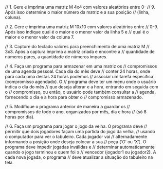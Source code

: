 // 1. Gere e imprima uma matriz M 4x4 com valores aleatórios entre 0-
// 9. Após isso determine o maior número da matriz e a sua posição
// (linha, coluna).

// 2. Gere e imprima uma matriz M 10x10 com valores aleatórios entre
// 0-9. Após isso indique qual é o maior e o menor valor da linha 5 e
// qual é o maior e o menor valor da coluna 7.

// 3. Capture do teclado valores para preenchimento de uma matriz M
// 3x3. Após a captura imprima a matriz criada e encontre a
// quantidade de números pares, a quantidade de números ímpares.

// 4. Faça um programa para armazenar em uma matriz os
// compromissos de uma agenda pessoal. Cada dia do mês deve
// conter 24 horas, onde para cada uma destas 24 horas podemos
// associar um tarefa específica (compromisso agendado). O
// programa deve ter um menu onde o usuário indica o dia do mês
// que deseja alterar e a hora, entrando em seguida com o
// compromisso, ou então, o usuário pode também consultar a
// agenda, fornecendo o dia e a hora para obter o
// compromisso armazenado.

// 5. Modifique o programa anterior de maneira a guardar os
// compromissos de todo o ano, organizados por mês, dia e hora
// (só 8 horas por dia).

// 6. Faça um programa para jogar o jogo da velha. O programa deve
// permitir que dois jogadores façam uma partida do jogo da velha,
// usando o computador para ver o tabuleiro. Cada jogador vai
// alternadamente informando a posição onde deseja colocar a sua
// peça (‘O’ ou ‘X’). O programa deve impedir jogadas inválidas e
// determinar automaticamente quando o jogo terminou e quem foi o
// vencedor (jogador1 ou jogador2). A cada nova jogada, o programa
// deve atualizar a situação do tabuleiro na tela.
